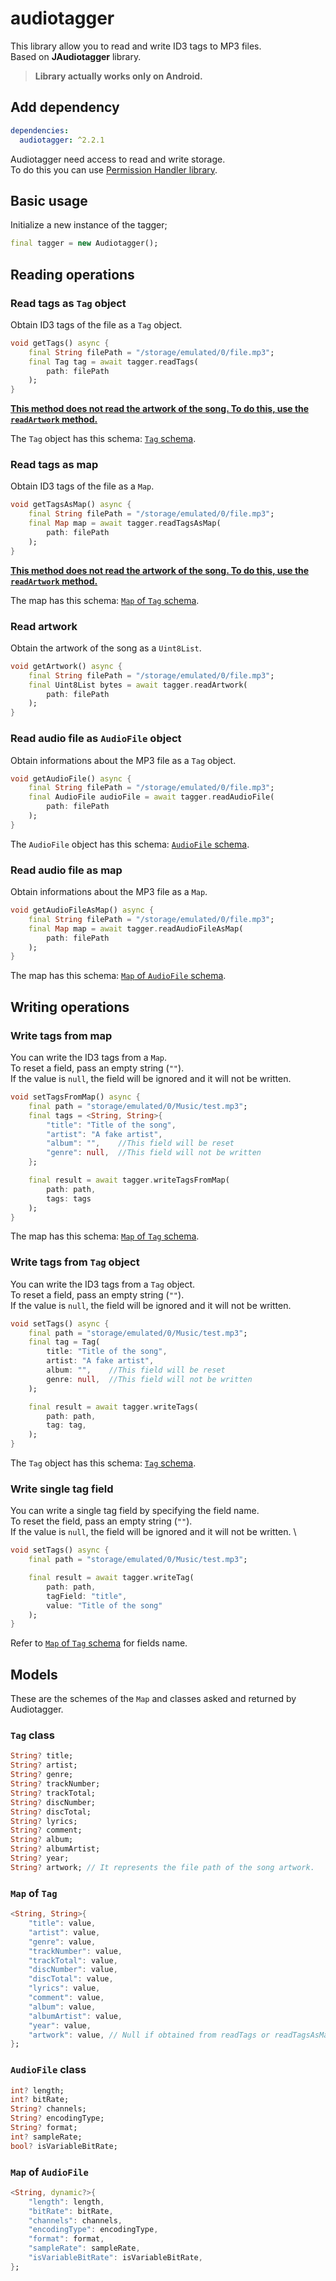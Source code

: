 # audiotagger


This library allow you to read and write ID3 tags to MP3 files.  
Based on **JAudiotagger** library.

> **Library actually works only on Android.**

## Add dependency
```yaml
dependencies:
  audiotagger: ^2.2.1
```
Audiotagger need access to read and write storage.  \
To do this you can use [Permission Handler library](https://pub.dev/packages/permission_handler).




## Basic usage
Initialize a new instance of the tagger;
```dart
final tagger = new Audiotagger();
```

## Reading operations

### Read tags as `Tag` object
Obtain ID3 tags of the file as a `Tag` object.
```dart
void getTags() async {
    final String filePath = "/storage/emulated/0/file.mp3";
    final Tag tag = await tagger.readTags(
        path: filePath
    );
}
```

[**This method does not read the artwork of the song. To do this, use the `readArtwork` method.**](#read-artwork)

The `Tag` object has this schema: [`Tag` schema](#tag-class).

### Read tags as map
Obtain ID3 tags of the file as a `Map`.
```dart
void getTagsAsMap() async {
    final String filePath = "/storage/emulated/0/file.mp3";
    final Map map = await tagger.readTagsAsMap(
        path: filePath
    );
}
```
[**This method does not read the artwork of the song. To do this, use the `readArtwork` method.**](#read-artwork)

The map has this schema: [`Map` of `Tag` schema](#map-of-tag).

### Read artwork
Obtain the artwork of the song as a `Uint8List`.
```dart
void getArtwork() async {
    final String filePath = "/storage/emulated/0/file.mp3";
    final Uint8List bytes = await tagger.readArtwork(
        path: filePath
    );
}
```

### Read audio file as `AudioFile` object
Obtain informations about the MP3 file as a `Tag` object.
```dart
void getAudioFile() async {
    final String filePath = "/storage/emulated/0/file.mp3";
    final AudioFile audioFile = await tagger.readAudioFile(
        path: filePath
    );
}
```

The `AudioFile` object has this schema: [`AudioFile` schema](#audiofile-class).

### Read audio file as map
Obtain informations about the MP3 file as a `Map`.
```dart
void getAudioFileAsMap() async {
    final String filePath = "/storage/emulated/0/file.mp3";
    final Map map = await tagger.readAudioFileAsMap(
        path: filePath
    );
}
```

The map has this schema: [`Map` of `AudioFile` schema](#map-of-audiofile).

## Writing operations

### Write tags from map
You can write the ID3 tags from a `Map`.  \
To reset a field, pass an empty string (`""`).  \
If the value is `null`, the field will be ignored and it will not be written.

```dart
void setTagsFromMap() async {
    final path = "storage/emulated/0/Music/test.mp3";
    final tags = <String, String>{
        "title": "Title of the song",
        "artist": "A fake artist",
        "album": "",    //This field will be reset
        "genre": null,  //This field will not be written
    };

    final result = await tagger.writeTagsFromMap(
        path: path,
        tags: tags
    );
}
```

The map has this schema: [`Map` of `Tag` schema](#map-of-tag).

### Write tags from `Tag` object
You can write the ID3 tags from a `Tag` object.  \
To reset a field, pass an empty string (`""`).  \
If the value is `null`, the field will be ignored and it will not be written.

```dart
void setTags() async {
    final path = "storage/emulated/0/Music/test.mp3";
    final tag = Tag(
        title: "Title of the song",
        artist: "A fake artist",
        album: "",    //This field will be reset
        genre: null,  //This field will not be written
    );

    final result = await tagger.writeTags(
        path: path,
        tag: tag,
    );
}
```

The `Tag` object has this schema: [`Tag` schema](#tag-class).

### Write single tag field
You can write a single tag field by specifying the field name.  \
To reset the field, pass an empty string (`""`).  \
If the value is `null`, the field will be ignored and it will not be written.  \

```dart
void setTags() async {
    final path = "storage/emulated/0/Music/test.mp3";

    final result = await tagger.writeTag(
        path: path,
        tagField: "title",
        value: "Title of the song"
    );
}
```

Refer to [`Map` of `Tag` schema](#map-of-tag) for fields name.

## Models

These are the schemes of the `Map` and classes asked and returned by Audiotagger.

### `Tag` class
```dart
String? title;
String? artist;
String? genre;
String? trackNumber;
String? trackTotal;
String? discNumber;
String? discTotal;
String? lyrics;
String? comment;
String? album;
String? albumArtist;
String? year;
String? artwork; // It represents the file path of the song artwork.
```

### `Map` of `Tag`
```dart
<String, String>{
    "title": value,
    "artist": value,
    "genre": value,
    "trackNumber": value,
    "trackTotal": value,
    "discNumber": value,
    "discTotal": value,
    "lyrics": value,
    "comment": value,
    "album": value,
    "albumArtist": value,
    "year": value,
    "artwork": value, // Null if obtained from readTags or readTagsAsMap
};
```

### `AudioFile` class
```dart
int? length;
int? bitRate;
String? channels;
String? encodingType;
String? format;
int? sampleRate;
bool? isVariableBitRate;
```

### `Map` of `AudioFile`
```dart
<String, dynamic?>{
    "length": length,
    "bitRate": bitRate,
    "channels": channels,
    "encodingType": encodingType,
    "format": format,
    "sampleRate": sampleRate,
    "isVariableBitRate": isVariableBitRate,
};
```
